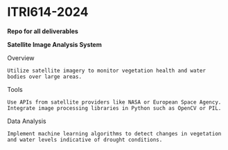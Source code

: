 # ITRI614-2024

**Repo for all deliverables**

**Satellite Image Analysis System**

Overview
```
Utilize satellite imagery to monitor vegetation health and water bodies over large areas.
```

Tools
```
Use APIs from satellite providers like NASA or European Space Agency. Integrate image processing libraries in Python such as OpenCV or PIL.
```

Data Analysis
```
Implement machine learning algorithms to detect changes in vegetation and water levels indicative of drought conditions.
```
